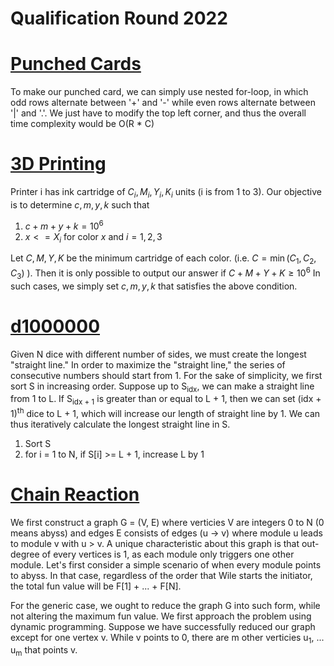 # Qualification Round 2022

# [Punched Cards]([url](https://codingcompetitions.withgoogle.com/codejam/round/0000000000876ff1/0000000000a4621b))

To make our punched card, we can simply use nested for-loop, in which odd rows alternate between '+' and '-' while even rows alternate between '|' and '.'.
We just have to modify the top left corner, and thus the overall time complexity would be O(R * C)

# [3D Printing]([url](https://codingcompetitions.withgoogle.com/codejam/round/0000000000876ff1/0000000000a4672b))

Printer i has ink cartridge of $C_i, M_i, Y_i, K_i$ units (i is from 1 to 3). Our objective is to determine $c, m, y, k$ such that

1. $c + m + y + k = 10^6$
2. $x <= X_i$ for color $x$ and $i = 1, 2, 3$

Let $C, M, Y, K$ be the minimum cartridge of each color. (i.e. $C = \min(C_1, C_2, C_3)$ ). Then it is only possible to output our answer if $C + M + Y + K \ge 10^6$
In such cases, we simply set $c, m, y, k$ that satisfies the above condition.

# [d1000000]([url](https://codingcompetitions.withgoogle.com/codejam/round/0000000000876ff1/0000000000a46471))

Given N dice with different number of sides, we must create the longest "straight line." In order to maximize the "straight line," the series of consecutive
numbers should start from 1. For the sake of simplicity, we first sort S in increasing order. Suppose up to S<sub>idx</sub>, we can make a straight line from 1 to L.
If S<sub>idx + 1</sub> is greater than or equal to L + 1, then we can set (idx + 1)<sup>th</sup> dice to L + 1, which will increase our length of straight line by 1.
We can thus iteratively calculate the longest straight line in S.

1. Sort S
2. for i = 1 to N, if S[i] >= L + 1, increase L by 1

# [Chain Reaction]([url](https://codingcompetitions.withgoogle.com/codejam/round/0000000000876ff1/0000000000a45ef7))

We first construct a graph G = (V, E) where verticies V are integers 0 to N (0 means abyss) and edges E consists of edges (u -> v) where module u leads to module v
with u > v. A unique characteristic about this graph is that out-degree of every vertices is 1, as each module only triggers one other module. Let's first consider a 
simple scenario of when every module points to abyss. In that case, regardless of the order that Wile starts the initiator, the total fun value will be 
F[1] + ... + F[N]. 

For the generic case, we ought to reduce the graph G into such form, while not altering the maximum fun value. We first approach the problem using dynamic programming.
Suppose we have successfully reduced our graph except for one vertex v. While v points to 0, there are m other verticies u<sub>1</sub>, ... u<sub>m</sub> that points
v. 
